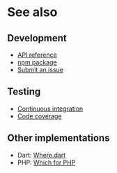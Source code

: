 # See also

## Development
- [API reference](https://dev.belin.io/which.js/api)
- [npm package](https://www.npmjs.com/package/@cedx/which)
- [Submit an issue](https://github.com/cedx/which.js/issues)

## Testing
- [Continuous integration](https://travis-ci.com/cedx/which.js)
- [Code coverage](https://coveralls.io/github/cedx/which.js)

## Other implementations
- Dart: [Where.dart](https://dev.belin.io/where.dart)
- PHP: [Which for PHP](https://dev.belin.io/which.php)
